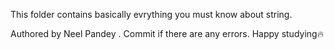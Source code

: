 This folder contains basically evrything you must know about string.

Authored by Neel Pandey .
Commit if there are any errors. Happy studying🔥
